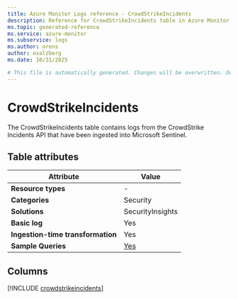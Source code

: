 ```yaml
---
title: Azure Monitor Logs reference - CrowdStrikeIncidents
description: Reference for CrowdStrikeIncidents table in Azure Monitor Logs.
ms.topic: generated-reference
ms.service: azure-monitor
ms.subservice: logs
ms.author: orens
author: osalzberg
ms.date: 10/31/2025

# This file is automatically generated. Changes will be overwritten. Do not change this file directly.
---
```


# CrowdStrikeIncidents

The CrowdStrikeIncidents table contains logs from the CrowdStrike Incidents API that have been ingested into Microsoft Sentinel.


## Table attributes

|Attribute|Value|
|---|---|
|**Resource types**|-|
|**Categories**|Security|
|**Solutions**| SecurityInsights|
|**Basic log**|Yes|
|**Ingestion-time transformation**|Yes|
|**Sample Queries**|[Yes](/azure/azure-monitor/reference/queries/crowdstrikeincidents)|



## Columns
  
[!INCLUDE [crowdstrikeincidents](~/reusable-content/ce-skilling/azure/includes/azure-monitor/reference/tables/crowdstrikeincidents-include.md)]
